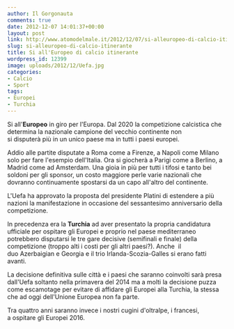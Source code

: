 ```yaml
---
author: Il Gorgonauta
comments: true
date: 2012-12-07 14:01:37+00:00
layout: post
link: http://www.atomodelmale.it/2012/12/07/si-alleuropeo-di-calcio-itinerante/
slug: si-alleuropeo-di-calcio-itinerante
title: Si all'Europeo di calcio itinerante
wordpress_id: 12399
image: uploads/2012/12/Uefa.jpg
categories:
- Calcio
- Sport
tags:
- Europei
- Turchia
---
```



Si all'**Europeo** in giro per l'Europa. Dal 2020 la competizione calcistica che determina la nazionale campione del vecchio continente non si disputerà più in un unico paese ma in tutti i paesi europei.

Addio alle partite disputate a Roma come a Firenze, a Napoli come Milano solo per fare l'esempio dell'Italia. Ora si giocherà a Parigi come a Berlino, a Madrid come ad Amsterdam. Una gioia in più per tutti i tifosi e tanto bei soldoni per gli sponsor, un costo maggiore perle varie nazionali che dovranno continuamente spostarsi da un capo all'altro del continente.

L'Uefa ha approvato la proposta del presidente Platini di estendere a più nazioni la manifestazione in occasione del sessantesimo anniversario della competizione.

In precedenza era la **Turchia** ad aver presentato la propria candidatura ufficiale per ospitare gli Europei e proprio nel paese mediterraneo potrebbero disputarsi le tre gare decisive (semifinali e finale) della competizione (troppo alti i costi per gli altri paesi?). Anche  il duo Azerbaigian e Georgia e il trio Irlanda-Scozia-Galles si erano fatti avanti.

La decisione definitiva sulle città e i paesi che saranno coinvolti sarà presa dall'Uefa soltanto nella primavera del 2014 ma a molti la decisione puzza come escamotage per evitare di affidare gli Europei alla Turchia, la stessa che ad oggi dell'Unione Europea non fa parte.

Tra quattro anni saranno invece i nostri cugini d'oltralpe, i francesi, a ospitare gli Europei 2016.
